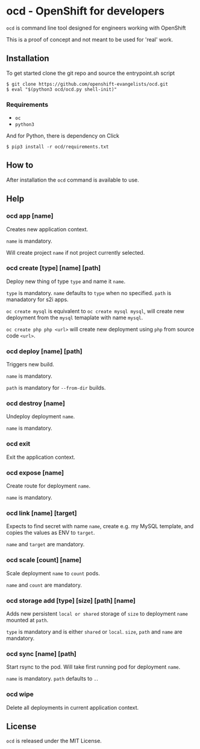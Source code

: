 # ocd - OpenShift for developers

`ocd` is command line tool designed for engineers working with OpenShift

This is a proof of concept and not meant to be used for 'real' work.

## Installation

To get started clone the git repo and source the entrypoint.sh script

```
$ git clone https://github.com/openshift-evangelists/ocd.git
$ eval "$(python3 ocd/ocd.py shell-init)"
```

### Requirements

* `oc` 
* `python3`

And for Python, there is dependency on Click

```
$ pip3 install -r ocd/requirements.txt
```

## How to

After installation the `ocd` command is available to use.

## Help

### ocd app [name]

Creates new application context. 

`name` is mandatory.

Will create project `name` if not project currently selected.

### ocd create [type] [name] [path]

Deploy new thing of type `type` and name it `name`. 

`type` is mandatory. `name` defaults to `type` when no specified. `path` is manadatory for s2i apps.

`oc create mysql` is equivalent to `oc create mysql mysql`, will create new deployment from the `mysql` temaplate with name `mysql`.

`oc create php php <url>` will create new deployment using `php` from source code `<url>`.

### ocd deploy [name] [path]

Triggers new build.

`name` is mandatory.

`path` is mandatory for `--from-dir` builds.

### ocd destroy [name]

Undeploy deployment `name`.

`name` is mandatory.

### ocd exit

Exit the application context.

### ocd expose [name]

Create route for deployment `name`.

`name` is mandatory.

### ocd link [name] [target]

Expects to find secret with name `name`, create e.g. my MySQL template, and copies the values as ENV to `target`.

`name` and `target` are mandatory.

### ocd scale [count] [name]

Scale deployment `name` to `count` pods.

`name` and `count` are mandatory.

### ocd storage add [type] [size] [path] [name]

Adds new persistent `local or shared` storage of `size` to deployment `name` mounted at `path`.

`type` is mandatory and is either `shared` or `local`. `size`, `path` and `name` are mandatory.

### ocd sync [name] [path]

Start rsync to the pod. Will take first running pod for deployment `name`.

`name` is mandatory. `path` defaults to `.`.

### ocd wipe

Delete all deployments in current application context.

## License

`ocd` is released under the MIT License.
